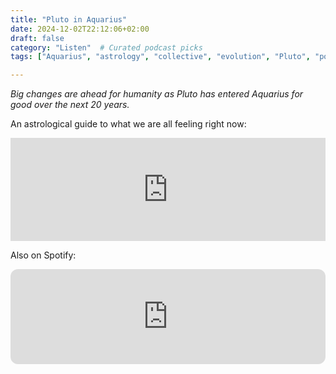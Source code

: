 ```yaml
---
title: "Pluto in Aquarius"
date: 2024-12-02T22:12:06+02:00
draft: false
category: "Listen"  # Curated podcast picks
tags: ["Aquarius", "astrology", "collective", "evolution", "Pluto", "polarization", "revolution", "spiritual", "technology",]

---
```

*Big changes are ahead for humanity as Pluto has entered Aquarius for good over the next 20 years.*

An astrological guide to what we are all feeling right now:

<iframe src="https://player.blubrry.com/?podcast_id=139089158&media_url=https%3A%2F%2Fmedia.blubrry.com%2Fthecosmicmatrix%2Fcontent.blubrry.com%2Fthecosmicmatrix%2FTCM143_1.mp3&modern=1#mode-Light&border-000000&progress-000000" scrolling="no" width="100%" height="165" frameborder="0" id="blubrryplayer-2" class="blubrryplayer" title="Blubrry Podcast Player"></iframe>

Also on Spotify:

<iframe style="border-radius:12px" src="https://open.spotify.com/embed/episode/0pP6xSoWTNBdrdV9cCmyO0?utm_source=generator" width="100%" height="152" frameBorder="0" allowfullscreen="" allow="autoplay; clipboard-write; encrypted-media; fullscreen; picture-in-picture" loading="lazy"></iframe>